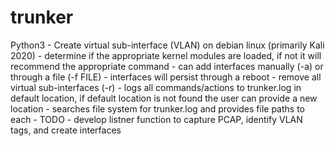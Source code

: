 # trunker
Python3 - Create virtual sub-interface (VLAN) on debian linux (primarily Kali 2020)
		- determine if the appropriate kernel modules are loaded, if not it will recommend the appropriate command
		- can add interfaces manually (-a) or through a file (-f FILE)
		- interfaces will persist through a reboot
		- remove all virtual sub-interfaces (-r)
		- logs all commands/actions to trunker.log in default location, if default location is not found the user can provide a new location
			- searches file system for trunker.log and provides file paths to each
	- TODO
		- develop listner function to capture PCAP, identify VLAN tags, and create interfaces
